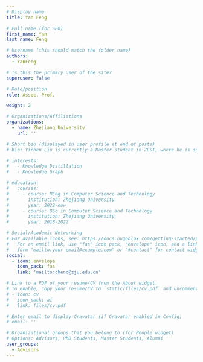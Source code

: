```yaml
---
# Display name
title: Yan Feng

# Full name (for SEO)
first_name: Yan
last_name: Feng

# Username (this should match the folder name)
authors:
  - YanFeng

# Is this the primary user of the site?
superuser: false

# Role/position
role: Assoc. Prof. 

weight: 2

# Organizations/Affiliations
organizations:
  - name: Zhejiang University
    url: ''

# Short bio (displayed in user profile at end of posts)
# bio: Yichen Liu is currently a Master student in ZLST, where he is supervised by Prof.Can Wang.

# interests:
#   - Knowledge Distillation
#   - Knowledge Graph

# education:
#   courses:
#     - course: MEng in Computer Science and Technology
#       institution: Zhejiang University
#       year: 2022-now
#     - course: BSc in Computer Science and Technology
#       institution: Zhejiang University
#       year: 2018-2022

# Social/Academic Networking
# For available icons, see: https://docs.hugoblox.com/getting-started/page-builder/#icons
#   For an email link, use "fas" icon pack, "envelope" icon, and a link in the
#   form "mailto:your-email@example.com" or "#contact" for contact widget.
social:
  - icon: envelope
    icon_pack: fas
    link: 'mailto:chenc@zju.edu.cn'

# Link to a PDF of your resume/CV from the About widget.
# To enable, copy your resume/CV to `static/files/cv.pdf` and uncomment the lines below.
# - icon: cv
#   icon_pack: ai
#   link: files/cv.pdf

# Enter email to display Gravatar (if Gravatar enabled in Config)
# email: ''

# Organizational groups that you belong to (for People widget)
# Options: Advisors, PhD Students, Master Students, Alumni
user_groups:
  - Advisors
---
```

